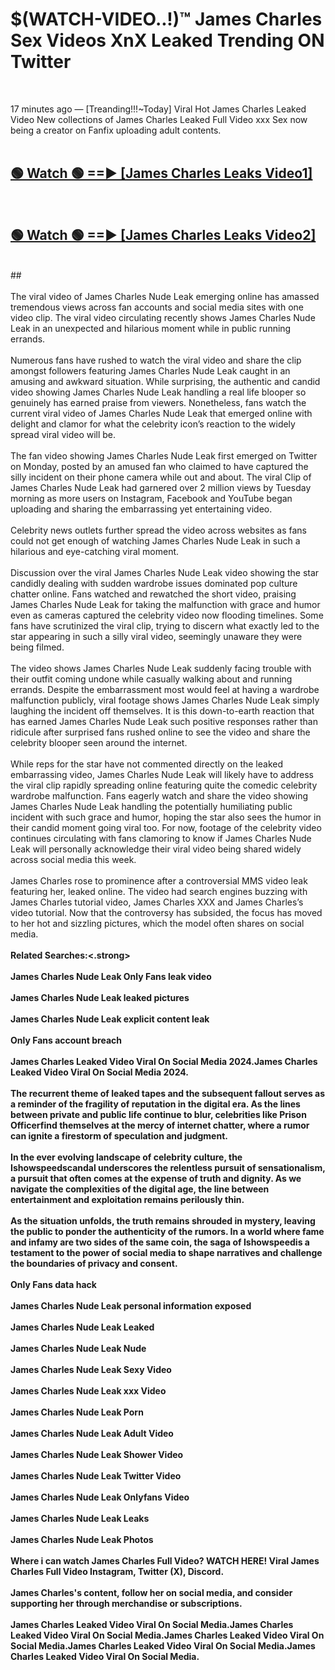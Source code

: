 # $(WATCH-VIDEO..!)™ James Charles Sex Videos XnX Leaked Trending ON Twitter<br>
<br>

17 minutes ago — [Treanding!!!~Today] Viral Hot James Charles Leaked Video New collections of James Charles Leaked Full Video xxx Sex now being a creator on Fanfix uploading adult contents.
<br>
 <br>

##  <a href="https://best2vid.blogspot.com?title=James_Charles">🟢 Watch 🟢 ==► [James Charles Leaks Video1]</a><br>
  <br>

##  <a href="https://best2vid.blogspot.com?title=James_Charles">🟢 Watch 🟢 ==► [James Charles Leaks Video2]</a><br>
  <br>
  ##
  <br>
  <br>
The viral video of James Charles Nude Leak emerging online has amassed tremendous views across fan accounts and social media sites with one video clip. The viral video circulating recently shows James Charles Nude Leak in an unexpected and hilarious moment while in public running errands.
<br><br>
Numerous fans have rushed to watch the viral video and share the clip amongst followers featuring James Charles Nude Leak caught in an amusing and awkward situation. While surprising, the authentic and candid video showing James Charles Nude Leak handling a real life blooper so genuinely has earned praise from viewers. Nonetheless, fans watch the current viral video of James Charles Nude Leak that emerged online with delight and clamor for what the celebrity icon’s reaction to the widely spread viral video will be.
<br><br>
The fan video showing James Charles Nude Leak first emerged on Twitter on Monday, posted by an amused fan who claimed to have captured the silly incident on their phone camera while out and about. The viral Clip of James Charles Nude Leak had garnered over 2 million views by Tuesday morning as more users on Instagram, Facebook and YouTube began uploading and sharing the embarrassing yet entertaining video.
<br><br>
Celebrity news outlets further spread the video across websites as fans could not get enough of watching James Charles Nude Leak in such a hilarious and eye-catching viral moment.
<br><br>
Discussion over the viral James Charles Nude Leak video showing the star candidly dealing with sudden wardrobe issues dominated pop culture chatter online. Fans watched and rewatched the short video, praising James Charles Nude Leak for taking the malfunction with grace and humor even as cameras captured the celebrity video now flooding timelines. Some fans have scrutinized the viral clip, trying to discern what exactly led to the star appearing in such a silly viral video, seemingly unaware they were being filmed.
<br><br>
The video shows James Charles Nude Leak suddenly facing trouble with their outfit coming undone while casually walking about and running errands. Despite the embarrassment most would feel at having a wardrobe malfunction publicly, viral footage shows James Charles Nude Leak simply laughing the incident off themselves. It is this down-to-earth reaction that has earned James Charles Nude Leak such positive responses rather than ridicule after surprised fans rushed online to see the video and share the celebrity blooper seen around the internet.
<br><br>
While reps for the star have not commented directly on the leaked embarrassing video, James Charles Nude Leak will likely have to address the viral clip rapidly spreading online featuring quite the comedic celebrity wardrobe malfunction. Fans eagerly watch and share the video showing James Charles Nude Leak handling the potentially humiliating public incident with such grace and humor, hoping the star also sees the humor in their candid moment going viral too. For now, footage of the celebrity video continues circulating with fans clamoring to know if James Charles Nude Leak will personally acknowledge their viral video being shared widely across social media this week.
<br><br>
James Charles rose to prominence after a controversial MMS video leak featuring her, leaked online. The video had search engines buzzing with James Charles tutorial video, James Charles XXX and James Charles’s video tutorial. Now that the controversy has subsided, the focus has moved to her hot and sizzling pictures, which the model often shares on social media.
<br><br>
<strong>Related Searches:<.strong>
<br><br>
James Charles Nude Leak Only Fans leak video
<br><br>
James Charles Nude Leak leaked pictures
<br><br>
James Charles Nude Leak explicit content leak
<br><br>
Only Fans account breach
<br><br>
James Charles Leaked Video Viral On Social Media 2024.James Charles Leaked Video Viral On Social Media 2024.
<br><br>
The recurrent theme of leaked tapes and the subsequent fallout serves as a reminder of the fragility of reputation in the digital era. As the lines between private and public life continue to blur, celebrities like Prison Officerfind themselves at the mercy of internet chatter, where a rumor can ignite a firestorm of speculation and judgment.
<br><br>
In the ever evolving landscape of celebrity culture, the Ishowspeedscandal underscores the relentless pursuit of sensationalism, a pursuit that often comes at the expense of truth and dignity. As we navigate the complexities of the digital age, the line between entertainment and exploitation remains perilously thin.
<br><br>
As the situation unfolds, the truth remains shrouded in mystery, leaving the public to ponder the authenticity of the rumors. In a world where fame and infamy are two sides of the same coin, the saga of Ishowspeedis a testament to the power of social media to shape narratives and challenge the boundaries of privacy and consent.
<br><br>
Only Fans data hack
<br><br>
James Charles Nude Leak personal information exposed
<br><br>
James Charles Nude Leak Leaked
<br><br>
James Charles Nude Leak Nude
<br><br>
James Charles Nude Leak Sexy Video
<br><br>
James Charles Nude Leak xxx Video
<br><br>
James Charles Nude Leak Porn
<br><br>
James Charles Nude Leak Adult Video
<br><br>
James Charles Nude Leak Shower Video
<br><br>
James Charles Nude Leak Twitter Video
<br><br>
James Charles Nude Leak Onlyfans Video
<br><br>
James Charles Nude Leak Leaks
<br><br>
James Charles Nude Leak Photos
<br><br>
Where i can watch James Charles Full Video? WATCH HERE! Viral James Charles Full Video Instagram, Twitter (X), Discord.
<br><br>
James Charles's content, follow her on social media, and consider supporting her through merchandise or subscriptions.
<br><br>
James Charles Leaked Video Viral On Social Media.James Charles Leaked Video Viral On Social Media.James Charles Leaked Video Viral On Social Media.James Charles Leaked Video Viral On Social Media.James Charles Leaked Video Viral On Social Media.